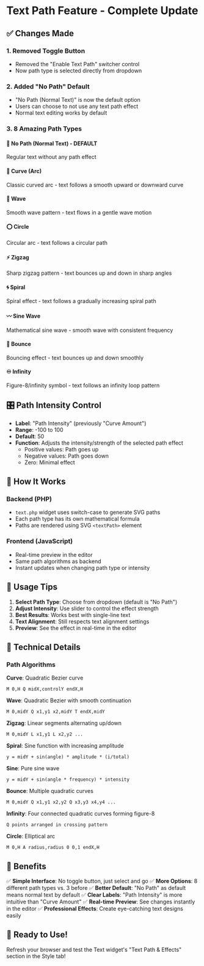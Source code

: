# Text Path Feature - Complete Update

## ✅ Changes Made

### 1. **Removed Toggle Button**
- Removed the "Enable Text Path" switcher control
- Now path type is selected directly from dropdown

### 2. **Added "No Path" Default**
- "No Path (Normal Text)" is now the default option
- Users can choose to not use any text path effect
- Normal text editing works by default

### 3. **8 Amazing Path Types**

#### 🔵 **No Path (Normal Text)** - DEFAULT
Regular text without any path effect

#### 🌙 **Curve (Arc)**
Classic curved arc - text follows a smooth upward or downward curve

#### 🌊 **Wave**
Smooth wave pattern - text flows in a gentle wave motion

#### ⭕ **Circle**
Circular arc - text follows a circular path

#### ⚡ **Zigzag**
Sharp zigzag pattern - text bounces up and down in sharp angles

#### 🌀 **Spiral**
Spiral effect - text follows a gradually increasing spiral path

#### 〰️ **Sine Wave**
Mathematical sine wave - smooth wave with consistent frequency

#### 🏐 **Bounce**
Bouncing effect - text bounces up and down smoothly

#### ♾️ **Infinity**
Figure-8/infinity symbol - text follows an infinity loop pattern

## 🎛️ Path Intensity Control

- **Label**: "Path Intensity" (previously "Curve Amount")
- **Range**: -100 to 100
- **Default**: 50
- **Function**: Adjusts the intensity/strength of the selected path effect
  - Positive values: Path goes up
  - Negative values: Path goes down
  - Zero: Minimal effect

## 🎨 How It Works

### Backend (PHP)
- `text.php` widget uses switch-case to generate SVG paths
- Each path type has its own mathematical formula
- Paths are rendered using SVG `<textPath>` element

### Frontend (JavaScript)
- Real-time preview in the editor
- Same path algorithms as backend
- Instant updates when changing path type or intensity

## 📝 Usage Tips

1. **Select Path Type**: Choose from dropdown (default is "No Path")
2. **Adjust Intensity**: Use slider to control the effect strength
3. **Best Results**: Works best with single-line text
4. **Text Alignment**: Still respects text alignment settings
5. **Preview**: See the effect in real-time in the editor

## 🔧 Technical Details

### Path Algorithms

**Curve**: Quadratic Bezier curve
```
M 0,H Q midX,controlY endX,H
```

**Wave**: Quadratic Bezier with smooth continuation
```
M 0,midY Q x1,y1 x2,midY T endX,midY
```

**Zigzag**: Linear segments alternating up/down
```
M 0,midY L x1,y1 L x2,y2 ...
```

**Spiral**: Sine function with increasing amplitude
```
y = midY + sin(angle) * amplitude * (i/total)
```

**Sine**: Pure sine wave
```
y = midY + sin(angle * frequency) * intensity
```

**Bounce**: Multiple quadratic curves
```
M 0,midY Q x1,y1 x2,y2 Q x3,y3 x4,y4 ...
```

**Infinity**: Four connected quadratic curves forming figure-8
```
Q points arranged in crossing pattern
```

**Circle**: Elliptical arc
```
M 0,H A radius,radius 0 0,1 endX,H
```

## 🎯 Benefits

✅ **Simple Interface**: No toggle button, just select and go
✅ **More Options**: 8 different path types vs. 3 before
✅ **Better Default**: "No Path" as default means normal text by default
✅ **Clear Labels**: "Path Intensity" is more intuitive than "Curve Amount"
✅ **Real-time Preview**: See changes instantly in the editor
✅ **Professional Effects**: Create eye-catching text designs easily

## 🚀 Ready to Use!

Refresh your browser and test the Text widget's "Text Path & Effects" section in the Style tab!
